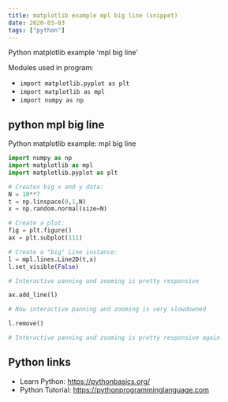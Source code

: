 ```yaml
---
title: matplotlib example mpl big line (snippet)
date: 2020-03-03
tags: ["python"]
---
```

Python matplotlib example 'mpl big line'


Modules used in program: 
* `import matplotlib.pyplot as plt`
* `import matplotlib as mpl`
* `import numpy as np`

## python mpl big line

Python matplotlib example: mpl big line

```python
import numpy as np
import matplotlib as mpl
import matplotlib.pyplot as plt

# Creates big x and y data:
N = 10**7
t = np.linspace(0,1,N)
x = np.random.normal(size=N)

# Create a plot:
fig = plt.figure()
ax = plt.subplot(111)

# Create a "big" Line instance:
l = mpl.lines.Line2D(t,x)
l.set_visible(False)

# Interactive panning and zooming is pretty responsive

ax.add_line(l)

# Now interactive panning and zooming is very slowdowned

l.remove()

# Interactive panning and zooming is pretty responsive again

```

## Python links

- Learn Python: https://pythonbasics.org/
- Python Tutorial: https://pythonprogramminglanguage.com
